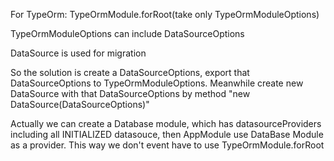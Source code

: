 For TypeOrm:
TypeOrmModule.forRoot(take only TypeOrmModuleOptions)

TypeOrmModuleOptions can include DataSourceOptions

DataSource is used for migration

So the solution is create a DataSourceOptions, export that DataSourceOptions to TypeOrmModuleOptions.
Meanwhile create new DataSource with that DataSourceOptions by method "new DataSource(DataSourceOptions)"

Actually we can create a Database module, which has datasourceProviders including all INITIALIZED datasouce, then AppModule use DataBase Module as a provider.
This way we don't event have to use TypeOrmModule.forRoot
